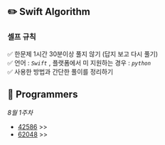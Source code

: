 ##  ✏️ Swift Algorithm


### 셀프 규칙 <br>
✅  한문제 1시간 30분이상 풀지 않기 (답지 보고 다시 풀기) </br>
✅  언어 : _`Swift`_ , 플랫폼에서 미 지원하는 경우 : _`python`_ </br>
✅  사용한 방법과 간단한 풀이를 정리하기 <br>

## 📌 Programmers
_8월 1주차_
- [42586](https://programmers.co.kr/learn/courses/30/lessons/42586?language=swift) >>  
- [62048](https://programmers.co.kr/learn/courses/30/lessons/62048?language=swift) >> 
